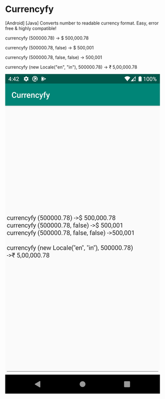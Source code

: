 # Currencyfy
[Android] [Java]   Converts number to readable currency format. Easy, error free &amp; highly compatible!

currencyfy (500000.78) -> $ 500,000.78

currencyfy (500000.78, false) -> $ 500,001

currencyfy (500000.78, false, false) -> 500,001

currencyfy (new Locale("en", "in"), 500000.78) -> ₹ 5,00,000.78

![Image screenshot](https://github.com/jpvs0101/Currencyfy/blob/master/Screenshots/Screenshot_01.png)

